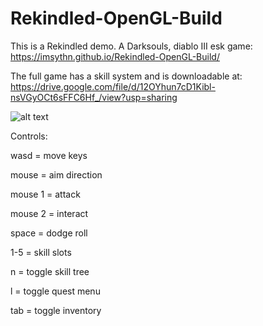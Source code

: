 # Rekindled-OpenGL-Build
This is a Rekindled demo. A Darksouls, diablo III esk game:
https://imsythn.github.io/Rekindled-OpenGL-Build/

The full game has a skill system and is downloadable at:
https://drive.google.com/file/d/12OYhun7cD1Kibl-nsVGyOCt6sFFC6Hf_/view?usp=sharing

![alt text](https://cdn.discordapp.com/attachments/519458344805728258/682407318671065091/unknown.png)


Controls:

wasd = move keys

mouse = aim direction

mouse 1 = attack

mouse 2 = interact  

space = dodge roll

1-5 = skill slots

n = toggle skill tree

l = toggle quest menu

tab = toggle inventory

